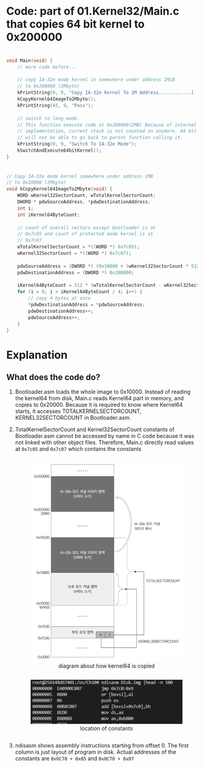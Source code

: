 # Code: part of 01.Kernel32/Main.c that copies 64 bit kernel to 0x200000

```c

void Main(void) {
	// more code before...

	// copy IA-32e mode kernel in somewhere under address 1MiB
    // to 0x200000 (2Mbyte)
    kPrintString(0, 9, "Copy IA-32e Kernel To 2M Address............[    ]");
    kCopyKernel64ImageTo2Mbyte();
    kPrintString(45, 9, "Pass");

    // switch to long mode. 
    // This function execute code at 0x200000(2MB) Because of internal
    // implementation, current stack is not counted on anymore. 64 bit kernel
    // will not be able to go back to parent function calling it.
    kPrintString(0, 9, "Switch To IA-32e Mode");
    kSwitchAndExecute64bitKernel();
}


// Copy IA-32e mode kernel somewhere under address 1MB
// to 0x20000 (2Mbyte)
void kCopyKernel64ImageTo2Mbyte(void) {
    WORD wKernel32SectorCount, wTotalKernelSectorCount;
    DWORD * pdwSourceAddress, *pdwDestinationAddress;
    int i;
    int iKernel64ByteCount;

    // count of overall sectors except bootloader is at
    // 0x7c05 and count of protected mode kernel is at
    // 0x7c07
    wTotalKernelSectorCount = *((WORD *) 0x7c05);
    wKernel32SectorCount = *((WORD *) 0x7c07);

    pdwSourceAddress = (DWORD *) (0x10000 + (wKernel32SectorCount * 512));
    pdwDestinationAddress = (DWORD *) 0x200000;

    iKernel64ByteCount = 512 * (wTotalKernelSectorCount - wKernel32SectorCount);
    for (i = 0; i < iKernel64ByteCount / 4; i++) {
    	// copy 4 bytes at once
    	*pdwDestinationAddress = *pdwSourceAddress;
    	pdwDestinationAddress++;
    	pdwSourceAddress++;
    }
}

```



# Explanation

## What does the code do?

1. Bootloader.asm loads the whole image to 0x10000. Instead of reading the
kernel64 from disk, Main.c reads Kernel64 part in memory, and copies to
0x20000. Because it is required to know where Kernel64 starts, it accesses
TOTALKERNELSECTORCOUNT, KERNEL32SECTORCOUNT in Bootloader.asm.

2. TotalKernelSectorCount and Kernel32SectorCount constants of Bootloader.asm
cannot be accessed by name in C code because it was not linked with other object
files. Therefore, Main.c directly read values at `0x7c05` and `0x7c07` which
contains the constants

	<div>
		<figure style='display: inline-block;'>
		<img
			src='./assets/diagram-about-how-kernel64-is-copied.PNG'
			alt='diagram about how kernel64 is copied' />
		<figcaption style='text-align: center;'>
			diagram about how kernel64 is copied
		</figcaption>
		</figure>
	</div>

	<div>
		<figure style='display: inline-block;'>
		<img
			src='./assets/location-of-constants.PNG'
			alt='location of constants' />
		<figcaption style='text-align: center;'>
			location of constants
		</figcaption>
		</figure>
	</div>

3. ndisasm shows assembly instructions starting from offset 0. The first column
is just layout of program in disk. Actual addresses of the constants are
`0x0C70 + 0x05` and `0x0C70 + 0x07`